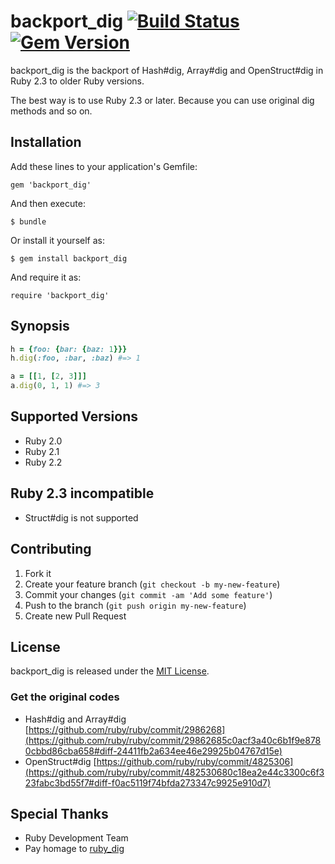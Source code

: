 # backport_dig [![Build Status](https://travis-ci.org/koic/backport_dig.svg)](https://travis-ci.org/koic/backport_dig) [![Gem Version](https://badge.fury.io/rb/backport_dig.svg)](http://badge.fury.io/rb/backport_dig)

backport_dig is the backport of Hash#dig, Array#dig and OpenStruct#dig in Ruby 2.3 to older Ruby versions.

The best way is to use Ruby 2.3 or later. Because you can use original dig methods and so on.

## Installation

Add these lines to your application's Gemfile:

```
gem 'backport_dig'
```

And then execute:

```
$ bundle
```

Or install it yourself as:

```
$ gem install backport_dig
```

And require it as:

```
require 'backport_dig'
```

## Synopsis

```ruby
h = {foo: {bar: {baz: 1}}}
h.dig(:foo, :bar, :baz) #=> 1

a = [[1, [2, 3]]]
a.dig(0, 1, 1) #=> 3
```

## Supported Versions

* Ruby 2.0
* Ruby 2.1
* Ruby 2.2

## Ruby 2.3 incompatible

* Struct#dig is not supported

## Contributing

1. Fork it
2. Create your feature branch (`git checkout -b my-new-feature`)
3. Commit your changes (`git commit -am 'Add some feature'`)
4. Push to the branch (`git push origin my-new-feature`)
5. Create new Pull Request

## License

backport_dig is released under the [MIT License](http://www.opensource.org/licenses/MIT).

### Get the original codes

* Hash#dig and Array#dig [https://github.com/ruby/ruby/commit/2986268](https://github.com/ruby/ruby/commit/29862685c0acf3a40c6b1f9e8780cbbd86cba658#diff-24411fb2a634ee46e29925b04767d15e)
* OpenStruct#dig [https://github.com/ruby/ruby/commit/4825306](https://github.com/ruby/ruby/commit/482530680c18ea2e44c3300c6f323fabc3bd55f7#diff-f0ac5119f74bfda273347c9925e910d7)

## Special Thanks

* Ruby Development Team
* Pay homage to [ruby_dig](https://rubygems.org/gems/ruby_dig)
